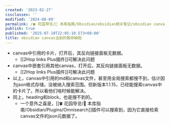 ```yaml
---
created: '2023-02-27'
cssclasses: ''
modified: '2024-08-09'
permalink: /🍀 花园导览/🧰 本库指南/Obsidian/obsidian相关笔记/obsidian canvas当前的致命缺陷.md
publish: true
published: '2025-07-10T22:05:10.573+08:00'
title: obsidian canvas当前的致命缺陷
---
```

- canvas中引用的卡片，打开后，其反向链接面板无数据。
	- [[2Hop links Plus插件]]可解决此问题
- canvas中嵌套引用其他canvas，打开后，其反向链接面板无数据。
	- [[2Hop links Plus插件]]可解决此问题
- 以上，canvas中引用的md和canvas文件，甚至用全局搜索都搜不到，估计因为json格式存储，没被纳入搜索范围。但新版本1.1.15，已经能搜索canvas中的卡片了。所以看他们啥时候能解决。
- 同上，heading和block，也是搜不到的。
	- 一个意外之喜是，[[🍀 花园导览/🧰 本库指南/Obsidian/Plugins/Omnisearch]]插件可以搜索到，因为它直接检索canvas文件的json元数据了。